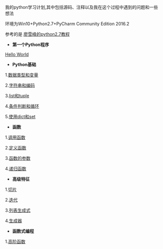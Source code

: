 我的python学习计划,其中包括源码、注释以及我在这个过程中遇到的问题和一些想法

环境为Win10+Python2.7+PyCharm Community Edition 2016.2

参考的是 [廖雪峰的python2.7教程](http://www.liaoxuefeng.com/wiki/001374738125095c955c1e6d8bb493182103fac9270762a000)

* **第一个Python程序**

[Hello World](https://github.com/marktony/MyPythonLearnProject/blob/master/hello.py)
* **Python基础**

1.[数据类型和变量](https://github.com/marktony/MyPythonLearnProject/blob/master/base.py)

2.[字符串和编码](https://github.com/marktony/MyPythonLearnProject/blob/master/string_and_encoding.py)

3.[list和tuple](https://github.com/marktony/MyPythonLearnProject/blob/master/list_and_tuple.py)

4.[条件判断和循环](https://github.com/marktony/MyPythonLearnProject/blob/master/condition_and_loop.py)

5.[使用dict和set](https://github.com/marktony/MyPythonLearnProject/blob/master/dict_and_set.py)

* **函数**

1.[调用函数](https://github.com/marktony/MyPythonLearnProject/blob/master/use_function.py)

2.[定义函数](https://github.com/marktony/MyPythonLearnProject/blob/master/define_function.py)

3.[函数的参数](https://github.com/marktony/MyPythonLearnProject/blob/master/argument_of_func.py)

4.[递归函数](https://github.com/marktony/MyPythonLearnProject/blob/master/recurrence_func.py)

* **高级特征**

1.[切片](https://github.com/marktony/MyPythonLearnProject/blob/master/slice.py)

2.[迭代](https://github.com/marktony/MyPythonLearnProject/blob/master/iteration.py)

3.[列表生成式](https://github.com/marktony/MyPythonLearnProject/blob/master/list_comprehension.py)

4.[生成器](https://github.com/marktony/MyPythonLearnProject/blob/master/generator.py)

* **函数式编程**

1.[高阶函数](https://github.com/marktony/MyPythonLearnProject/blob/master/higher_order_function.py)